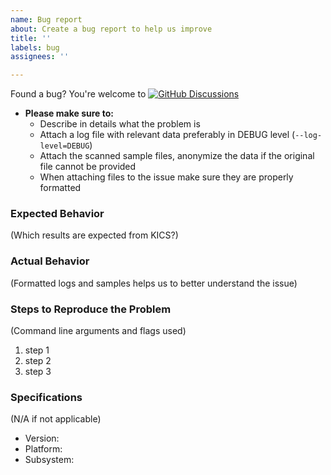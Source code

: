 ```yaml
---
name: Bug report
about: Create a bug report to help us improve
title: ''
labels: bug
assignees: ''

---
```


Found a bug? You're welcome to [![GitHub Discussions](https://img.shields.io/badge/chat-discussions-blue.svg?style=flat-square)](https://github.com/Checkmarx/kics/discussions)


- **Please make sure to:**
  - Describe in details what the problem is
  - Attach a log file with relevant data preferably in DEBUG level (`--log-level=DEBUG`)
  - Attach the scanned sample files, anonymize the data if the original file cannot be provided
  - When attaching files to the issue make sure they are properly formatted

### Expected Behavior

(Which results are expected from KICS?)




### Actual Behavior

(Formatted logs and samples helps us to better understand the issue)




### Steps to Reproduce the Problem

(Command line arguments and flags used)

1.  step 1
2.  step 2
3.  step 3

### Specifications
(N/A if not applicable)

-   Version:
-   Platform:
-   Subsystem: 
